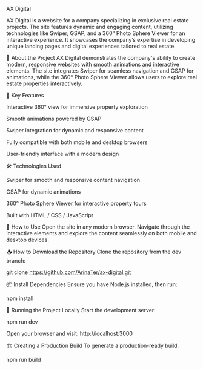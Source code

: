AX Digital

AX Digital is a website for a company specializing in exclusive real estate projects. The site features dynamic and engaging content, utilizing technologies like Swiper, GSAP, and a 360° Photo Sphere Viewer for an interactive experience. It showcases the company’s expertise in developing unique landing pages and digital experiences tailored to real estate.

📌 About the Project
AX Digital demonstrates the company's ability to create modern, responsive websites with smooth animations and interactive elements. The site integrates Swiper for seamless navigation and GSAP for animations, while the 360° Photo Sphere Viewer allows users to explore real estate properties interactively.

🎯 Key Features

Interactive 360° view for immersive property exploration

Smooth animations powered by GSAP

Swiper integration for dynamic and responsive content

Fully compatible with both mobile and desktop browsers

User-friendly interface with a modern design

🛠️ Technologies Used

Swiper for smooth and responsive content navigation

GSAP for dynamic animations

360° Photo Sphere Viewer for interactive property tours

Built with HTML / CSS / JavaScript

📲 How to Use
Open the site in any modern browser.
Navigate through the interactive elements and explore the content seamlessly on both mobile and desktop devices.

📥 How to Download the Repository
Clone the repository from the dev branch:

git clone https://github.com/ArinaTer/ax-digital.git


📦 Install Dependencies Ensure you have Node.js installed, then run:

npm install

🚀 Running the Project Locally Start the development server:

npm run dev

Open your browser and visit: http://localhost:3000

🏗️ Creating a Production Build To generate a production-ready build:

npm run build
